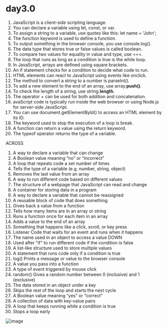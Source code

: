 # day3.0

1) JavaScript is a client-side scripting language.
2) You can declare a variable using let, const, or var.
3) To assign a string to a variable, use quotes like this: let name = 'John';
4) The function keyword is used to define a function.
5) To output something in the browser console, you use console.log().
6) The data type that stores true or false values is called boolean.
7) To compare two values for equality in value and type, use ===.
8) The loop that runs as long as a condition is true is the while loop.
9) In JavaScript, arrays are defined using square brackets.
10) An if statement checks for a condition to decide what code to run.
11) HTML elements can react to JavaScript using events like onclick.
12) The method to convert a string to a number is parseInt().
13) To add a new element to the end of an array, use array.**push()**.
14) To check the length of a string, use string.**length**.
15) The operator + can be used for both addition and concatenation.
16) avaScript code is typically run inside the web browser or using Node.js for server-side JavaScript.
17) You can use document.getElementById() to access an HTML element by its ID.
18) The keyword used to stop the execution of a loop is break.
19) A function can return a value using the return keyword.
20) The typeof operator returns the type of a variable.


ACROSS
1. A way to declare a variable that can change
3. A Boolean value meaning “no” or “incorrect”
6. A loop that repeats code a set number of times
8. Tells the type of a variable (e.g. number, string, object)
9. Removes the last value from an array
11. A way to run different code based on different values
13. The structure of a webpage that JavaScript can read and change
15. A container for storing data in a program
17. A way to declare a variable that cannot be reassigned
19. A reusable block of code that does something
20. Gives back a value from a function
21. Tells how many items are in an array or string
23. Runs a function once for each item in an array
26. Adds a value to the end of an array
28. Something that happens like a click, scroll, or key press
29. Listener Code that waits for an event and runs when it happens
30. The name used in an object to access a value
DOWN
2. Used after "if" to run different code if the condition is false
4. A list-like structure used to store multiple values
5. A statement that runs code only if a condition is true
7. log() Prints a message or value to the browser console
10. A value you pass into a function
12. A type of event triggered by mouse click
14. random() Gives a random number between 0 (inclusive) and 1 (exclusive)
16. The data stored in an object under a key
18. Skips the rest of the loop and starts the next cycle
22. A Boolean value meaning “yes” or “correct”
24. A collection of data with key-value pairs
25. A loop that keeps running while a condition is true
27. Stops a loop early

![image](https://github.com/user-attachments/assets/98d4a49f-6c8e-4607-b638-bc72729c3278)
